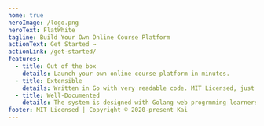 ```yaml
---
home: true
heroImage: /logo.png
heroText: FlatWhite
tagline: Build Your Own Online Course Platform
actionText: Get Started →
actionLink: /get-started/
features:
  - title: Out of the box
    details: Launch your own online course platform in minutes.
  - title: Extensible
    details: Written in Go with very readable code. MIT Licensed, just start from our boilerplate.
  - title: Well-Documented
    details: The system is designed with Golang web progrmming learners in mind, good documentaion is first priority.
footer: MIT Licensed | Copyright © 2020-present Kai
---
```

